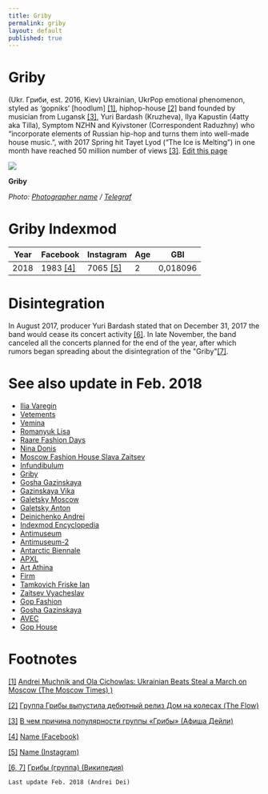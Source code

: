 ```yaml
---
title: Griby
permalink: griby
layout: default
published: true
---
```


# Griby

(Ukr. Гриби, est. 2016, Kiev) Ukrainian, UkrPop emotional phenomenon, styled as ‘gopniks’ [hoodlum] <span id="a1">[\[1\]](#f1)</span>, hiphop-house <span id="a2">[\[2\]](#f2)</span> band founded by musician from Lugansk <span id="a3">[\[3\]](#f3)</span>, Yuri Bardash (Kruzheva), Ilya Kapustin (4atty aka Tilla), Symptom NZHN and Kyivstoner (Correspondent Raduzhny) who “incorporate elements of Russian hip-hop and turns them into well-made house music.”, with 2017 Spring hit Tayet Lyod (“The Ice is Melting”) in one month have reached 50 million number of views <span id="a3">[\[3\]](#f3)</span>. [Edit this page](http://prose.io/#indexmod/encyclopedia/edit/master/griby.md)

![](https://telegraf.com.ua/files/2017/11/86ceb558bb69c075bf9bf205de189511.jpg)

**Griby**


*Photo: [Photographer name](/photographer-name-page) / [Telegraf](https://telegraf.com.ua/kultura/muzyika/3738942-gruppa-gribyi-otmenila-kontsertnyiy-tur.html)*


# Griby Indexmod

|Year|Facebook|Instagram|Age|GBI|
|-|-|-|-|-|
|2018|1983 <span id="a4">[\[4\]](#f4)</span>|7065 <span id="a5">[\[5\]](#f5)</span>|2|0,018096|

# Disintegration

In August 2017, producer Yuri Bardash stated that on December 31, 2017 the band would cease its concert activity <span id="a6">[\[6\]](#f6)</span>. In late November, the band canceled all the concerts planned for the end of the year, after which rumors began spreading about the disintegration of the "Griby"<span id="a6">[\[7\]](#f6)</span>.




# See also update in Feb. 2018

+ [Ilia Varegin](varegin-ilia)
+ [Vetements](vetements)
+ [Vemina](vemina)
+ [Romanyuk Lisa](romanyuk-lisa)
+ [Raare Fashion Days](raare-fashion-days)
+ [Nina Donis](nina-donis)
+ [Moscow Fashion House Slava Zaitsev](moscow-fashion-house-slava-zaitsev)
+ [Infundibulum](infundibulum)
+ [Griby](griby)
+ [Gosha Gazinskaya](gosha-gazinskaya)
+ [Gazinskaya Vika](gazinskaya-vika)
+ [Galetsky Moscow](galetsky-moscow)
+ [Galetsky Anton](galetsky-anton)
+ [Deinichenko Andrei](deinichenko-andrei)
+ [Indexmod Encyclopedia](indexmod-encyclopedia)
+ [Antimuseum](antimuseum)
+ [Antimuseum-2](antimuseum-2)
+ [Antarctic Biennale](antarctic-biennale)
+ [APXL](apxl)
+ [Art Athina](art-athina)
+ [Firm](firm)
+ [Tamkovich Friske Ian](tamkovich-friske-ian)
+ [Zaitsev Vyacheslav](zaitsev-vyacheslav)
+ [Gop Fashion](gop-fashion)
+ [Gosha Gazinskaya](gasha-gazinskaya)
+ [AVEC](avec)
+ [Gop House](gop-house)


# Footnotes

[[1]](#a1) <span id="f1"></span> [Andrei Muchnik and Ola Cichowlas: Ukrainian Beats Steal a March on Moscow (The Moscow Times) )](http://example.net/article)

[[2]](#a2) <span id="f2"></span> [Группа Грибы выпустила дебютный релиз Дом на колесах (The Flow)](http://example.net/article)

[[3]](#a3) <span id="f3"></span> [В чем причина популярности группы «Грибы» (Афиша Дейли)](http://example.net/article)

[[4]](#a4) <span id="f4"></span> [Name (Facebook)](https://www.facebook.com/grebzlife/)

[[5]](#a5) <span id="f5"></span> [Name (Instagram)](https://www.instagram.com/gribi__official/)

[[6, 7]](#a6) <span id="f6"></span> [Грибы (группа) (Википедия)](https://ru.wikipedia.org/wiki/Грибы_(группа))


`Last update Feb. 2018 (Andrei Dei)`
